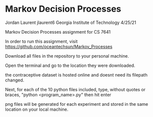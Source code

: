 # Markov Decision Processes
Jordan Laurent
jlaurent6
Georgia Institute of Technology
4/25/21

Markov Decision Processes assignment for CS 7641



In order to run this assignment, visit https://github.com/oceantechsun/Markov_Processes

Download all files in the repository to your personal machine.

Open the terminal and go to the location they were downloaded.


the contraceptive dataset is hosted online and doesnt need its filepath changed.

Next, for each of the 10 python files included, type, without quotes or braces, "python <program_name>.py" then hit enter

png files will be generated for each experiment and stored in the same location on your local machine. 

